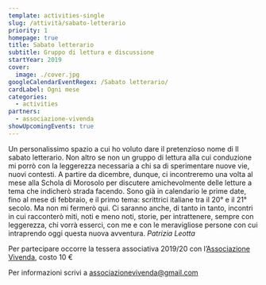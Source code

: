 ```yaml
---
template: activities-single
slug: /attività/sabato-letterario
priority: 1
homepage: true
title: Sabato letterario
subtitle: Gruppo di lettura e discussione
startYear: 2019
cover:
  image: ./cover.jpg
googleCalendarEventRegex: /Sabato letterario/
cardLabel: Ogni mese
categories:
  - activities
partners:
  - associazione-vivenda
showUpcomingEvents: true
---
```


<EntryInfo variant="upcoming" label="Il sabato" value="una volta al mese"/>
<EntryInfo variant="teacher" label="A cura di" value="Patrizia Leotta, docente di lettere e socia di [Associazione Vivenda](/partners/associazione-vivenda/)" bottom="6"/>

<Col initial columned>

Un personalissimo spazio a cui ho voluto dare il pretenzioso nome di Il sabato letterario. Non altro se non un gruppo di lettura alla cui conduzione mi porrò con la leggerezza necessaria a chi sa di sperimentare nuove vie, nuovi contesti. A partire da dicembre, dunque, ci incontreremo una volta al mese alla Schola di Morosolo per discutere amichevolmente delle letture a tema che indicherò strada facendo. Sono già in calendario le prime date, fino al mese di febbraio, e il primo tema: scrittrici italiane tra il 20° e il 21° secolo. Ma non mi fermerò qui. Ci saranno anche, di tanto in tanto, incontri in cui racconterò miti, noti e meno noti, storie, per intrattenere, sempre con leggerezza, chi vorrà esserci, con me e con le meravigliose persone con cui intraprendo oggi questa nuova avventura. *_Patrizia Leotta_*

</Col>

<Footnote>

Per partecipare occorre la tessera associativa 2019/20 con l’[Associazione Vivenda](/partners/associazione-vivenda/), costo 10 €

</Footnote>

<BtnLink href="mailto:associazionevivenda@gmail.com">Per informazioni scrivi a associazionevivenda@gmail.com</BtnLink>
